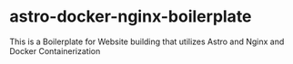 # astro-docker-nginx-boilerplate

This is a Boilerplate for Website building that utilizes Astro and Nginx and Docker Containerization
